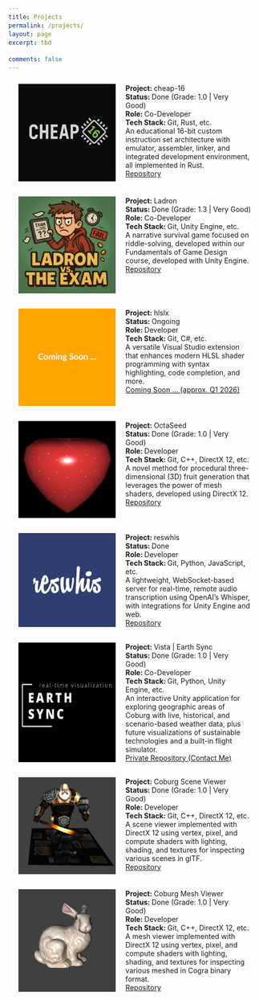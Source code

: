 ```yaml
---
title: Projects
permalink: /projects/
layout: page
excerpt: tbd

comments: false
---
```


<div class="flex-container">
  <img src="/assets/img/cheap_16_logo.png">
  <div>
    <strong>Project: </strong>cheap-16<br>
    <strong>Status: </strong>Done (Grade: 1.0 | Very Good)<br>
    <strong>Role: </strong>Co-Developer<br>
    <strong>Tech Stack: </strong>Git, Rust, etc.<br>
    An educational 16-bit custom instruction set architecture with emulator, assembler, linker, and integrated development environment, all implemented in Rust.<br>
    <a href="https://github.com/Masihtabaei/cheap-16" target="_blank">Repository</a>
  </div>
</div>

<div class="flex-container">
  <img src="/assets/img/ladron_logo.png">
  <div>
    <strong>Project: </strong>Ladron<br>
    <strong>Status: </strong>Done (Grade: 1.3 | Very Good)<br>
    <strong>Role: </strong>Co-Developer<br>
    <strong>Tech Stack: </strong>Git, Unity Engine, etc.<br>
    A narrative survival game focused on riddle-solving, developed within our Fundamentals of Game Design course, developed with Unity Engine.<br>
    <a href="https://github.com/Masihtabaei/ladron" target="_blank">Repository</a>
  </div>
</div>

<div class="flex-container">
  <img src="/assets/img/coming_soon_placeholder.svg">
  <div>
    <strong>Project: </strong>hlslx<br>
    <strong>Status: </strong>Ongoing<br>
    <strong>Role: </strong>Developer<br>
    <strong>Tech Stack: </strong>Git, C#, etc.<br>
    A versatile Visual Studio extension that enhances modern HLSL shader programming with syntax highlighting, code completion, and more.<br>
    <a href="" >Coming Soon ... (approx. Q1 2026)</a>
  </div>
</div>

<div class="flex-container">
  <img src="/assets/img/octa_seed_logo.png">
  <div>
    <strong>Project: </strong>OctaSeed<br>
    <strong>Status: </strong>Done (Grade: 1.0 | Very Good)<br>
    <strong>Role: </strong>Developer<br>
    <strong>Tech Stack: </strong>Git, C++, DirectX 12, etc.<br>
    A novel method for procedural three-dimensional (3D) fruit generation that leverages the power of mesh shaders, developed using DirectX 12.<br>
    <a href="https://github.com/Masihtabaei/octa-seed" target="_blank" >Repository</a>
  </div>
</div>

<div class="flex-container">
  <img src="/assets/img/reswhis_logo.png">
  <div>
    <strong>Project: </strong>reswhis<br>
    <strong>Status: </strong>Done<br>
    <strong>Role: </strong>Developer<br>
    <strong>Tech Stack: </strong>Git, Python, JavaScript, etc.<br>
    A lightweight, WebSocket-based server for real-time, remote audio transcription using OpenAI’s Whisper, with integrations for Unity Engine and web.<br>
    <a href="https://github.com/Masihtabaei/reswhis" target="_blank" >Repository</a>
  </div>
</div>

<div class="flex-container">
  <img src="/assets/img/vista_earth_sync_logo.png">
  <div>
    <strong>Project: </strong>Vista | Earth Sync<br>
    <strong>Status: </strong>Done (Grade: 1.0 | Very Good)<br>
    <strong>Role: </strong>Co-Developer<br>
    <strong>Tech Stack: </strong>Git, Python, Unity Engine, etc.<br>
    An interactive Unity application for exploring geographic areas of Coburg with live, historical, and scenario-based weather data, plus future visualizations of sustainable technologies and a built-in flight simulator.<br>
    <a href="">Private Repository (Contact Me)</a>
  </div>
</div>

<div class="flex-container">
  <img src="/assets/img/coburg_scene_viewer.png">
  <div>
    <strong>Project: </strong>Coburg Scene Viewer<br>
    <strong>Status: </strong>Done (Grade: 1.0 | Very Good)<br>
    <strong>Role: </strong>Developer<br>
    <strong>Tech Stack: </strong>Git, C++, DirectX 12, etc.<br>
    A scene viewer implemented with DirectX 12 using vertex, pixel, and compute shaders with lighting, shading, and textures for inspecting various scenes in glTF.<br>
    <a href="https://github.com/Masihtabaei/gpu-image-synthesis" target="_blank" >Repository</a>
  </div>
</div>

<div class="flex-container">
  <img src="/assets/img/coburg_mesh_viewer_logo.png">
  <div>
    <strong>Project: </strong>Coburg Mesh Viewer<br>
    <strong>Status: </strong>Done (Grade: 1.0 | Very Good)<br>
    <strong>Role: </strong>Developer<br>
    <strong>Tech Stack: </strong>Git, C++, DirectX 12, etc.<br>
    A mesh viewer implemented with DirectX 12 using vertex, pixel, and compute shaders with lighting, shading, and textures for inspecting various meshed in Cogra binary format.<br>
    <a href="https://github.com/Masihtabaei/gpu-image-synthesis" target="_blank" >Repository</a>
  </div>
</div>


<style>
.flex-container {
  display: flex;
  flex-wrap: nowrap;
  margin: 2%;

}

.flex-container > img {
  min-width: 25%;
  max-width: 40%;
  margin: 10px;

}
.flex-container > div {
  width: 75%;
  margin: 10px;
    text-align: left;
}

@media (max-width: 800px) {
  .flex-container {
    flex-direction: column;
    justify-content: center;
  }
  .flex-container > img {
      min-width: 100%;
  max-width: 100%;
    width: 100%;
  }
  .flex-container > div {
    width: 100%;
    text-align: center;
  }
}
</style>